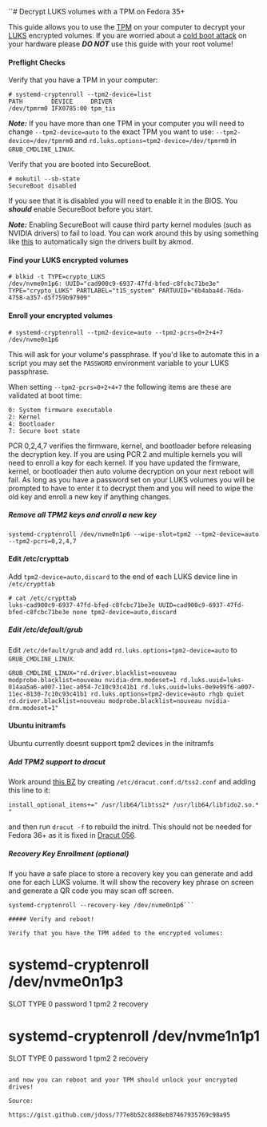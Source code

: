 ``# Decrypt LUKS volumes with a TPM on Fedora 35+

This guide allows you to use the [TPM](https://en.wikipedia.org/wiki/Trusted_Platform_Module) on your computer to decrypt your [LUKS](https://en.wikipedia.org/wiki/Linux_Unified_Key_Setup) encrypted volumes. If you are worried about a [cold boot attack](https://en.wikipedia.org/wiki/Cold_boot_attack) on your hardware please ***DO NOT*** use this guide with your root volume!

#### Preflight Checks

Verify that you have a TPM in your computer:
```
# systemd-cryptenroll --tpm2-device=list
PATH        DEVICE     DRIVER 
/dev/tpmrm0 IFX0785:00 tpm_tis
```

***Note:*** If you have more than one TPM in your computer you will need to change `--tpm2-device=auto` to the exact TPM you want to use: `--tpm2-device=/dev/tpmrm0` and `rd.luks.options=tpm2-device=/dev/tpmrm0` in `GRUB_CMDLINE_LINUX`.

Verify that you are booted into SecureBoot.
```
# mokutil --sb-state
SecureBoot disabled
```

If you see that it is disabled you will need to enable it in the BIOS. You ***should*** enable SecureBoot before you start.

***Note:*** Enabling SecureBoot will cause third party kernel modules (such as NVIDIA drivers) to fail to load. You can work around this by using something like [this](https://github.com/larsks/akmod-sign-modules) to automatically sign the drivers built by akmod.

#### Find your LUKS encrypted volumes

```
# blkid -t TYPE=crypto_LUKS
/dev/nvme0n1p6: UUID="cad900c9-6937-47fd-bfed-c8fcbc71be3e" TYPE="crypto_LUKS" PARTLABEL="t15_system" PARTUUID="6b4aba4d-76da-4758-a357-d5f759b97909"
```

#### Enroll your encrypted volumes

```
# systemd-cryptenroll --tpm2-device=auto --tpm2-pcrs=0+2+4+7 /dev/nvme0n1p6
```
This will ask for your volume's passphrase. If you'd like to automate this in a script you may set the `PASSWORD` environment variable to your LUKS passphrase.

When setting `--tpm2-pcrs=0+2+4+7` the following items are these are validated at boot time:

```
0: System firmware executable
2: Kernel
4: Bootloader
7: Secure boot state
```

PCR 0,2,4,7 verifies the firmware, kernel, and bootloader before releasing the decryption key. If you are using PCR 2 and multiple kernels you will need to enroll a key for each kernel. If you have updated the firmware, kernel, or bootloader then auto volume decryption on your next reboot will fail. As long as you have a password set on your LUKS volumes you will be prompted to have to enter it to decrypt them and you will need to wipe the old key and enroll a new key if anything changes.

##### Remove all TPM2 keys and enroll a new key

```
systemd-cryptenroll /dev/nvme0n1p6 --wipe-slot=tpm2 --tpm2-device=auto --tpm2-pcrs=0,2,4,7
```

#### Edit /etc/crypttab

Add `tpm2-device=auto,discard` to the end of each LUKS device line in `/etc/crypttab`
```
# cat /etc/crypttab
luks-cad900c9-6937-47fd-bfed-c8fcbc71be3e UUID=cad900c9-6937-47fd-bfed-c8fcbc71be3e none tpm2-device=auto,discard
```

##### Edit /etc/default/grub

Edit `/etc/default/grub` and add `rd.luks.options=tpm2-device=auto` to `GRUB_CMDLINE_LINUX`.

```
GRUB_CMDLINE_LINUX="rd.driver.blacklist=nouveau modprobe.blacklist=nouveau nvidia-drm.modeset=1 rd.luks.uuid=luks-014aa5a6-a007-11ec-a054-7c10c93c41b1 rd.luks.uuid=luks-0e9e99f6-a007-11ec-8130-7c10c93c41b1 rd.luks.options=tpm2-device=auto rhgb quiet rd.driver.blacklist=nouveau modprobe.blacklist=nouveau nvidia-drm.modeset=1"
```

#### Ubuntu initramfs 
Ubuntu currently doesnt support tpm2 devices in the initramfs

##### Add TPM2 support to dracut

Work around [this BZ](https://bugzilla.redhat.com/show_bug.cgi?id=1976462) by creating `/etc/dracut.conf.d/tss2.conf` and adding this line to it:

```
install_optional_items+=" /usr/lib64/libtss2* /usr/lib64/libfido2.so.* "
```

and then run `dracut -f` to rebuild the initrd. This should not be needed for Fedora 36+ as it is fixed in [Dracut 056](https://koji.fedoraproject.org/koji/buildinfo?buildID=1929112).


##### Recovery Key Enrollment (optional)

If you have a safe place to store a recovery key you can generate and add one for each LUKS volume. It will show the recovery key phrase on screen and generate a QR code you may scan off screen.

```
systemd-cryptenroll --recovery-key /dev/nvme0n1p6```

##### Verify and reboot!

Verify that you have the TPM added to the encrypted volumes:
```
# systemd-cryptenroll /dev/nvme0n1p3
SLOT TYPE
   0 password
   1 tpm2
   2 recovery
# systemd-cryptenroll /dev/nvme1n1p1
SLOT TYPE
   0 password
   1 tpm2
   2 recovery
```

and now you can reboot and your TPM should unlock your encrypted drives!

Source:

https://gist.github.com/jdoss/777e8b52c8d88eb87467935769c98a95